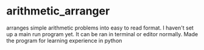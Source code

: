 # arithmetic_arranger
arranges simple arithmetic problems into easy to read format.
I haven't set up a main run program yet. It can be ran in terminal or editor normally. Made the program for learning experience in python 
